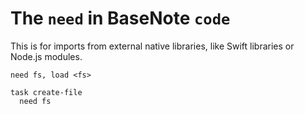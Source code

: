 # The `need` in BaseNote `code`

This is for imports from external native libraries, like Swift libraries
or Node.js modules.

```
need fs, load <fs>

task create-file
  need fs
```
